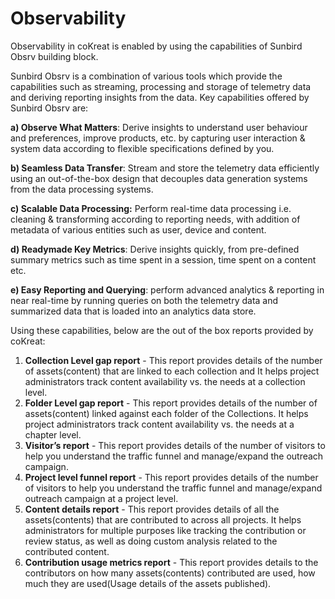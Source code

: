 # Observability

Observability in coKreat is enabled by using the capabilities of Sunbird Obsrv building block.&#x20;

Sunbird Obsrv is a combination of various tools which provide the capabilities such as streaming, processing and storage of telemetry data and deriving reporting insights from the data. Key capabilities offered by Sunbird Obsrv are:

**a) Observe What Matters**: Derive insights to understand user behaviour and preferences, improve products, etc. by capturing user interaction & system data according to flexible specifications defined by you.

**b) Seamless Data Transfer**: Stream and store the telemetry data efficiently using an out-of-the-box design that decouples data generation systems from the data processing systems.

**c) Scalable Data Processing:** Perform real-time data processing i.e. cleaning & transforming according to reporting needs, with addition of metadata of various entities such as user, device and content.&#x20;

**d) Readymade Key Metrics**: Derive insights quickly, from pre-defined summary metrics such as time spent in a session, time spent on a content etc.

**e) Easy Reporting and Querying**: perform advanced analytics & reporting in near real-time by running queries on both the telemetry data and summarized data that is loaded into an analytics data store.

Using these capabilities, below are the out of the box reports provided by coKreat:

1. **Collection Level gap report** - This report provides details of the number of assets(content) that are linked to each collection and It helps project administrators track content availability vs. the needs at a collection level.
2. **Folder Level gap report** - This report provides details of the number of assets(content) linked against each folder of the Collections. It helps project administrators track content availability vs. the needs at a chapter level.
3. **Visitor’s report** - This report provides details of the number of visitors to help you understand the traffic funnel and manage/expand the outreach campaign.
4. **Project level funnel report** - This report provides details of the number of visitors to help you understand the traffic funnel and manage/expand outreach campaign at a project level.
5. **Content details report** - This report provides details of all the assets(contents) that are contributed to across all projects. It helps administrators for multiple purposes like tracking the contribution or review status, as well as doing custom analysis related to the contributed content.
6. **Contribution usage metrics report** - This report provides details to the contributors on how many assets(contents) contributed are used, how much they are used(Usage details of the assets published).
